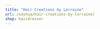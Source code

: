 ```yaml
---
title: "Hair Creations by Lorraine"
url: /nashua/hair-creations-by-lorraine/
shop: hairdresser
---
```

